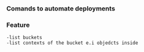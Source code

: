 ### Comands to automate deployments

### Feature

    -list buckets
    -list contexts of the bucket e.i objedcts inside
